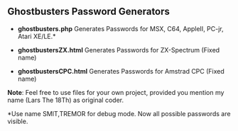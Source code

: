 Ghostbusters Password Generators
-
- **ghostbusters.php**
Generates Passwords for MSX, C64, AppleII, PC-jr, Atari XE/LE.*

- **ghostbustersZX.html**
Generates Passwords for ZX-Spectrum (Fixed name)

- **ghostbustersCPC.html**
Generates Passwords for Amstrad CPC (Fixed name)

**Note**:
Feel free to use files for your own project, provided you mention my name (Lars The 18Th) as original coder.  
  

 *Use name SMIT,TREMOR for debug mode. Now all possible passwords are visible.
